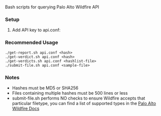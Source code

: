 Bash scripts for querying Palo Alto Wildfire API

### Setup
1. Add API key to api.conf:

### Recommended Usage
```
./get-report.sh api.conf <hash>
./get-verdict.sh api.conf <hash>
./get-verdicts.sh api.conf <hashlist-file>
./submit-file.sh api.conf <sample-file>
```
### Notes
- Hashes must be MD5 or SHA256   
- Files containing multiple hashes must be 500 lines or less  
- submit-file.sh performs NO checks to ensure Wildfire accepts that particular filetype, you can find a list of supported types in the [Palo Alto Wildfire Docs](https://www.paloaltonetworks.com/documentation/80/wildfire/wf_admin/wildfire-overview/wildfire-concepts/file-analysis)

